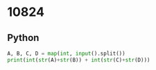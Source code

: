 # 10824

## Python

```python
A, B, C, D = map(int, input().split())
print(int(str(A)+str(B)) + int(str(C)+str(D)))
```
